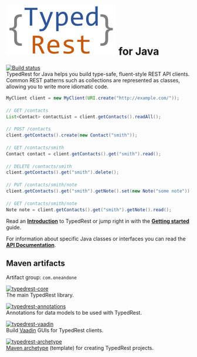 # ![TypedRest](logo.svg) for Java

[![Build status](https://img.shields.io/appveyor/ci/TypedRest/TypedRest-Java.svg)](https://ci.appveyor.com/project/TypedRest/TypedRest-Java)  
TypedRest for Java helps you build type-safe, fluent-style REST API clients. Common REST patterns such as collections are represented as classes, allowing you to write more idiomatic code.

```java
MyClient client = new MyClient(URI.create("http://example.com/"));

// GET /contacts
List<Contact> contactList = client.getContacts().readAll();

// POST /contacts
client.getContacts().create(new Contact("smith"));

// GET /contacts/smith
Contact contact = client.getContacts().get("smith").read();

// DELETE /contacts/smith
client.getContacts().get("smith").delete();

// PUT /contacts/smith/note
client.getContacts().get("smith").getNote().set(new Note("some note"));

// GET /contacts/smith/note
Note note = client.getContacts().get("smith").getNote().read();
```

Read an **[Introduction](https://typedrest.net/introduction/)** to TypedRest or jump right in with the **[Getting started](https://typedrest.net/getting-started/java/)** guide.

For information about specific Java classes or interfaces you can read the **[API Documentation](https://java.typedrest.net/)**.

## Maven artifacts

Artifact group: `com.oneandone`

[![typedrest-core](https://img.shields.io/maven-central/v/com.oneandone/typedrest-core.svg?label=typedrest-core)](https://mvnrepository.com/artifact/com.oneandone/typedrest-core)  
The main TypedRest library.

[![typedrest-annotations](https://img.shields.io/maven-central/v/com.oneandone/typedrest-annotations.svg?label=typedrest-annotations)](https://mvnrepository.com/artifact/com.oneandone/typedrest-annotations)  
Annotations for data models to be used with TypedRest.

[![typedrest-vaadin](https://img.shields.io/maven-central/v/com.oneandone/typedrest-vaadin.svg?label=typedrest-vaadin)](https://mvnrepository.com/artifact/com.oneandone/typedrest-vaadin)  
Build [Vaadin](https://vaadin.com/) GUIs for TypedRest clients.

[![typedrest-archetype](https://img.shields.io/maven-central/v/com.oneandone/typedrest-archetype.svg?label=typedrest-archetype)](https://mvnrepository.com/artifact/com.oneandone/typedrest-archetype)  
[Maven archetype](https://maven.apache.org/guides/introduction/introduction-to-archetypes.html) (template) for creating TypedRest projects.
